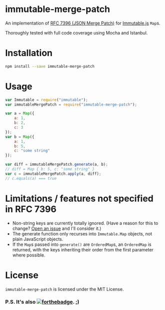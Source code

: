 # immutable-merge-patch
An implementation of [RFC 7396 (JSON Merge Patch)](https://tools.ietf.org/html/rfc7396)
for [Immutable.js](https://facebook.github.io/immutable-js/) `Map`s.

Thoroughly tested with full code coverage using Mocha and Istanbul.

# Installation
```sh
npm install --save immutable-merge-patch
```

# Usage
```javascript
var Immutable = require("immutable");
var immutableMergePatch = require("immutable-merge-patch");

var a = Map({
	a: 1,
	b: 2,
	c: 3
});
var b = Map({
	a: 1,
	b: 5,
	c: "some string"
});

var diff = immutableMergePatch.generate(a, b);
// diff = Map { b: 5, c: "some string" }
var c = immutableMergePatch.apply(a, diff);
// c.equals(a) === true
```

# Limitations / features not specified in RFC 7396
- Non-string keys are currently totally ignored. (Have a reason for this to
	change? [Open an issue](https://github.com/drmercer/immutable-merge-patch/issues/new)
	and I'll consider it.)
- The generate function only recurses into `Immutable.Map` objects, not plain
  JavaScript objects.
- If the `Map`s passed into `generate()` are `OrderedMap`s, an `OrderedMap` is
	returned, with the keys inheriting their order from the first parameter where possible.

# License
`immutable-merge-patch` is licensed under the MIT License.

### P.S. It's also [![forthebadge](http://forthebadge.com/images/badges/gluten-free.svg)](http://forthebadge.com). ;)

